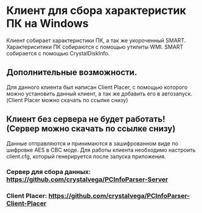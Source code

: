 # Клиент для сбора характеристик ПК на Windows

Клиент собирает характеристики ПК, а так же укороченный SMART. Характериситики ПК собираются с помощью утилиты WMI. SMART собирается с помощью CrystalDiskInfo.

## Дополнительные возможности.

Для данного клиента был написан Client Placer, с помощью которого можно установить данный клиент, а так же добавить его в автозапуск. (Client Placer можно скачать по ссылке снизу)

## Клиент без сервера не будет работать! (Сервер можно скачать по ссылке снизу)

Данные отправляются и принимаются в зашифрованном виде по шифровке AES в CBC моде. Для работы клиента необходимо настроить client.cfg, который генерируется после запуска приложения.

### Сервер для сбора данных: https://github.com/crystalvega/PCInfoParser-Server
### Client Placer: https://github.com/crystalvega/PCInfoParser-Client-Placer
